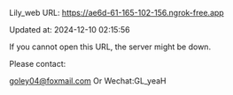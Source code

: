 Lily_web URL: https://ae6d-61-165-102-156.ngrok-free.app

Updated at: 2024-12-10 02:15:56

If you cannot open this URL, the server might be down.

Please contact: 

goley04@foxmail.com Or Wechat:GL_yeaH